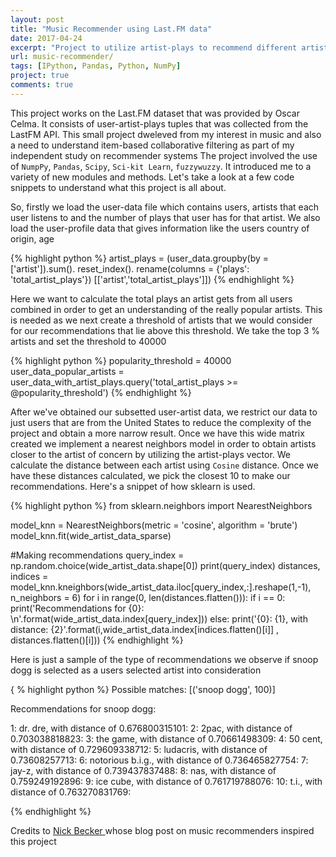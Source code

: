 ```yaml
---
layout: post
title: "Music Recommender using Last.FM data"
date: 2017-04-24
excerpt: "Project to utilize artist-plays to recommend different artists to a user"
url: music-recommender/
tags: [IPython, Pandas, Python, NumPy]
project: true
comments: true
---
```




This project works on the Last.FM dataset that was provided by Oscar Celma. It consists of user-artist-plays tuples that was collected from the LastFM API. This small project dweleved from my interest in music and also a need to understand item-based collaborative filtering as part of my independent study on recommender systems The project involved the use of `NumpPy`, `Pandas`, `Scipy`, `Sci-kit Learn`, `fuzzywuzzy`. It introduced me to a variety of new modules and methods. Let's take a look at a few code snippets to understand what this project is all about. 

So, firstly we load the user-data file which contains users, artists that each user listens to and the number of plays that user has for that artist. We also load the user-profile data that gives information like the users country of origin, age 

{% highlight python %}
artist_plays = (user_data.groupby(by = ['artist']).sum().
                reset_index().
                rename(columns = {'plays': 'total_artist_plays'})
                       [['artist','total_artist_plays']])
{% endhighlight %}

Here we want to calculate the total plays an artist gets from all users combined in order to get an understanding of the really popular artists. This is needed as we next create a threshold of artists that we would consider for our recommendations that lie above this threshold. We take the top 3 % artists and set the threshold to 40000

{% highlight python %}
popularity_threshold = 40000
user_data_popular_artists = user_data_with_artist_plays.query('total_artist_plays >= @popularity_threshold')
{% endhighlight %}

After we've obtained our subsetted user-artist data, we restrict our data to just users that are from the United States to reduce the complexity of the project and obtain a more narrow result. Once we have this wide matrix created we implement a nearest neighbors model in order to obtain artists closer to the artist of concern by utilizing the artist-plays vector. We calculate the distance between each artist using `Cosine` distance. Once we have these distances calculated, we pick the closest 10 to make our recommendations. Here's a snippet of how sklearn is used. 

{% highlight python %}
from sklearn.neighbors import NearestNeighbors

model_knn = NearestNeighbors(metric = 'cosine', algorithm = 'brute')
model_knn.fit(wide_artist_data_sparse)

#Making recommendations 
query_index = np.random.choice(wide_artist_data.shape[0])
print(query_index)
distances, indices = model_knn.kneighbors(wide_artist_data.iloc[query_index,:].reshape(1,-1),
                                         n_neighbors = 6)
for i in range(0, len(distances.flatten())):
    if i == 0:
        print('Recommendations for {0}: \n'.format(wide_artist_data.index[query_index]))
    else:
        print('{0}: {1}, with distance: {2}'.format(i,wide_artist_data.index[indices.flatten()[i]]
                                                   , distances.flatten()[i]))
{% endhighlight %}

Here is just a sample of the type of recommendations we observe if snoop dogg is selected as a users selected artist into consideration 

{ % highlight python %}
Possible matches: [('snoop dogg', 100)]

Recommendations for snoop dogg:

1: dr. dre, with distance of 0.676800315101:
2: 2pac, with distance of 0.703038818823:
3: the game, with distance of 0.70661498309:
4: 50 cent, with distance of 0.729609338712:
5: ludacris, with distance of 0.73608257713:
6: notorious b.i.g., with distance of 0.736465827754:
7: jay-z, with distance of 0.739437837488:
8: nas, with distance of 0.759249192896:
9: ice cube, with distance of 0.761719788076:
10: t.i., with distance of 0.763270831769:

{% endhighlight %}

Credits to <a href = https://beckernick.github.io/datascience/> Nick Becker </a> whose blog post on music recommenders inspired this project 
